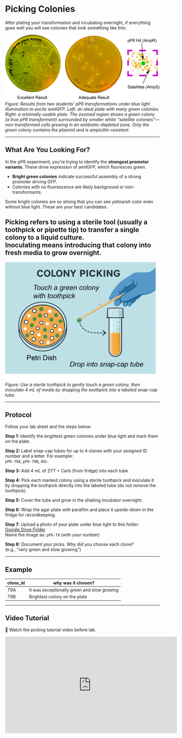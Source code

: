 # Picking Colonies

After plating your transformation and incubating overnight, if everything goes well you will see colonies that look something like this:

![Two student plates after transformation. Left: a dense plate with a wide range of bright green colonies. Right: a sparser plate with only a few green colonies. A zoomed-in region highlights a green colony surrounded by smaller white colonies.](../images/pp6_plates.png)
*Figure: Results from two students' pP6 transformations under blue light illumination to excite amilGFP. Left: an ideal plate with many green colonies. Right: a minimally usable plate. The zoomed region shows a green colony (a true pP6 transformant) surrounded by smaller white "satellite colonies"—non-transformed cells growing in an antibiotic-depleted zone. Only the green colony contains the plasmid and is ampicillin-resistant.*

---

## What Are You Looking For?

In the pP6 experiment, you're trying to identify the **strongest promoter variants**. These drive expression of amilGFP, which fluoresces green.  
- **Bright green colonies** indicate successful assembly of a strong promoter driving GFP.  
- Colonies with no fluorescence are likely background or non-transformants.

Some bright colonies are so strong that you can see yellowish color even without blue light. These are your best candidates.

**Picking** refers to using a sterile tool (usually a toothpick or pipette tip) to transfer a single colony to a liquid culture.  
**Inoculating** means introducing that colony into fresh media to grow overnight.
---

![Cartoon showing colony picking with a sterile toothpick and inoculating into a labeled snap-cap tube.](../images/colony_pick_cartoon.png)
*Figure: Use a sterile toothpick to gently touch a green colony, then inoculate 4 mL of media by dropping the toothpick into a labeled snap-cap tube.*

---

## Protocol

Follow your lab sheet and the steps below:

**Step 1:** Identify the brightest green colonies under blue light and mark them on the plate.

**Step 2:** Label snap-cap tubes for up to 4 clones with your assigned ID number and a letter. For example:  
`pP6-79A`, `pP6-79B`, etc.

**Step 3:** Add 4 mL of 2YT + Carb (from fridge) into each tube.

**Step 4:** Pick each marked colony using a sterile toothpick and inoculate it by dropping the toothpick directly into the labeled tube (do not remove the toothpick).

**Step 5:** Cover the tube and grow in the shaking incubator overnight.

**Step 6:** Wrap the agar plate with parafilm and place it upside-down in the fridge for recordkeeping.

**Step 7:** Upload a photo of your plate under blue light to this folder:  
[Google Drive Folder](https://drive.google.com/drive/folders/1cumFECQCZbFkj-G1cFbsXqGeBUpqBo0D)  
Name the image as: `pP6-79` (with your number)

**Step 8:** Document your picks. Why did you choose each clone?  
(e.g., "very green and slow growing")

---

## Example

| clone_id | why was it chosen?                  |
|----------|-------------------------------------|
| 79A      | It was exceptionally green and slow growing |
| 79B      | Brightest colony on the plate       |

---

## Video Tutorial

🎥 Watch the picking tutorial video before lab.  
<iframe width="560" height="315" src="https://www.youtube.com/embed/gKHO0HHPsXg" frameborder="0" allowfullscreen></iframe>

